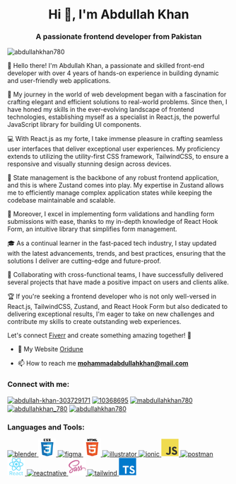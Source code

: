 <h1 align="center">Hi 👋, I'm Abdullah Khan</h1>
<h3 align="center">A passionate frontend developer from Pakistan</h3>

<p align="left"> <img src="https://komarev.com/ghpvc/?username=abdullahkhan780&label=Profile%20views&color=0e75b6&style=flat" alt="abdullahkhan780" /> </p>

<p align="left"> <a href="https://github.com/ryo-ma/github-profile-trophy"></a> </p>

👋 Hello there! I'm Abdullah Khan, a passionate and skilled front-end developer with over 4 years of hands-on experience in building dynamic and user-friendly web applications.

🚀 My journey in the world of web development began with a fascination for crafting elegant and efficient solutions to real-world problems. Since then, I have honed my skills in the ever-evolving landscape of frontend technologies, establishing myself as a specialist in React.js, the powerful JavaScript library for building UI components.

💻 With React.js as my forte, I take immense pleasure in crafting seamless user interfaces that deliver exceptional user experiences. My proficiency extends to utilizing the utility-first CSS framework, TailwindCSS, to ensure a responsive and visually stunning design across devices.

🔄 State management is the backbone of any robust frontend application, and this is where Zustand comes into play. My expertise in Zustand allows me to efficiently manage complex application states while keeping the codebase maintainable and scalable.

📝 Moreover, I excel in implementing form validations and handling form submissions with ease, thanks to my in-depth knowledge of React Hook Form, an intuitive library that simplifies form management.

🎓 As a continual learner in the fast-paced tech industry, I stay updated with the latest advancements, trends, and best practices, ensuring that the solutions I deliver are cutting-edge and future-proof.

🌟 Collaborating with cross-functional teams, I have successfully delivered several projects that have made a positive impact on users and clients alike.

🏆 If you're seeking a frontend developer who is not only well-versed in React.js, TailwindCSS, Zustand, and React Hook Form but also dedicated to delivering exceptional results, I'm eager to take on new challenges and contribute my skills to create outstanding web experiences.

Let's connect [Fiverr](https://www.fiverr.com/users/kingofdesigns1) and create something amazing together! 🤝

- 🚀 My Website [Oridune](https://oridune.com)

- 📫 How to reach me **mohammadabdullahkhan@mail.com**

<h3 align="left">Connect with me:</h3>
<p align="left">
<a href="https://linkedin.com/in/abdullah-khan-303729171" target="blank"><img align="center" src="https://raw.githubusercontent.com/rahuldkjain/github-profile-readme-generator/master/src/images/icons/Social/linked-in-alt.svg" alt="abdullah-khan-303729171" height="30" width="40" /></a>
<a href="https://stackoverflow.com/users/10368695" target="blank"><img align="center" src="https://raw.githubusercontent.com/rahuldkjain/github-profile-readme-generator/master/src/images/icons/Social/stack-overflow.svg" alt="10368695" height="30" width="40" /></a>
<a href="https://fb.com/mabdullahkhan780" target="blank"><img align="center" src="https://raw.githubusercontent.com/rahuldkjain/github-profile-readme-generator/master/src/images/icons/Social/facebook.svg" alt="mabdullahkhan780" height="30" width="40" /></a>
<a href="https://instagram.com/abdullahkhan_780" target="blank"><img align="center" src="https://raw.githubusercontent.com/rahuldkjain/github-profile-readme-generator/master/src/images/icons/Social/instagram.svg" alt="abdullahkhan_780" height="30" width="40" /></a>
<a href="https://dribbble.com/abdullahkhan780" target="blank"><img align="center" src="https://raw.githubusercontent.com/rahuldkjain/github-profile-readme-generator/master/src/images/icons/Social/dribbble.svg" alt="abdullahkhan780" height="30" width="40" /></a>
</p>

<h3 align="left">Languages and Tools:</h3>
<p align="left"> <a href="https://www.blender.org/" target="_blank" rel="noreferrer"> <img src="https://download.blender.org/branding/community/blender_community_badge_white.svg" alt="blender" width="40" height="40"/> </a> <a href="https://www.w3schools.com/css/" target="_blank" rel="noreferrer"> <img src="https://raw.githubusercontent.com/devicons/devicon/master/icons/css3/css3-original-wordmark.svg" alt="css3" width="40" height="40"/> </a> <a href="https://www.figma.com/" target="_blank" rel="noreferrer"> <img src="https://www.vectorlogo.zone/logos/figma/figma-icon.svg" alt="figma" width="40" height="40"/> </a> <a href="https://www.w3.org/html/" target="_blank" rel="noreferrer"> <img src="https://raw.githubusercontent.com/devicons/devicon/master/icons/html5/html5-original-wordmark.svg" alt="html5" width="40" height="40"/> </a> <a href="https://www.adobe.com/in/products/illustrator.html" target="_blank" rel="noreferrer"> <img src="https://www.vectorlogo.zone/logos/adobe_illustrator/adobe_illustrator-icon.svg" alt="illustrator" width="40" height="40"/> </a> <a href="https://ionicframework.com" target="_blank" rel="noreferrer"> <img src="https://upload.wikimedia.org/wikipedia/commons/d/d1/Ionic_Logo.svg" alt="ionic" width="40" height="40"/> </a> <a href="https://developer.mozilla.org/en-US/docs/Web/JavaScript" target="_blank" rel="noreferrer"> <img src="https://raw.githubusercontent.com/devicons/devicon/master/icons/javascript/javascript-original.svg" alt="javascript" width="40" height="40"/> </a> <a href="https://postman.com" target="_blank" rel="noreferrer"> <img src="https://www.vectorlogo.zone/logos/getpostman/getpostman-icon.svg" alt="postman" width="40" height="40"/> </a> <a href="https://reactjs.org/" target="_blank" rel="noreferrer"> <img src="https://raw.githubusercontent.com/devicons/devicon/master/icons/react/react-original-wordmark.svg" alt="react" width="40" height="40"/> </a> <a href="https://reactnative.dev/" target="_blank" rel="noreferrer"> <img src="https://reactnative.dev/img/header_logo.svg" alt="reactnative" width="40" height="40"/> </a> <a href="https://sass-lang.com" target="_blank" rel="noreferrer"> <img src="https://raw.githubusercontent.com/devicons/devicon/master/icons/sass/sass-original.svg" alt="sass" width="40" height="40"/> </a> <a href="https://tailwindcss.com/" target="_blank" rel="noreferrer"> <img src="https://www.vectorlogo.zone/logos/tailwindcss/tailwindcss-icon.svg" alt="tailwind" width="40" height="40"/> </a> <a href="https://www.typescriptlang.org/" target="_blank" rel="noreferrer"> <img src="https://raw.githubusercontent.com/devicons/devicon/master/icons/typescript/typescript-original.svg" alt="typescript" width="40" height="40"/> </a> </p>
